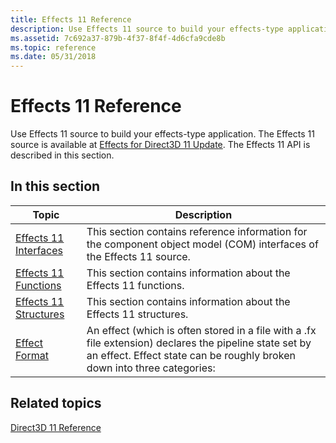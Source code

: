 ```yaml
---
title: Effects 11 Reference
description: Use Effects 11 source to build your effects-type application. The Effects 11 source is available at Effects for Direct3D 11 Update. The Effects 11 API is described in this section.
ms.assetid: 7c692a37-879b-4f37-8f4f-4d6cfa9cde8b
ms.topic: reference
ms.date: 05/31/2018
---
```


# Effects 11 Reference

Use Effects 11 source to build your effects-type application. The Effects 11 source is available at [Effects for Direct3D 11 Update](https://github.com/Microsoft/FX11). The Effects 11 API is described in this section.


## In this section



| Topic                                                                                 | Description                                                                                                                                                                                   |
|---------------------------------------------------------------------------------------|-----------------------------------------------------------------------------------------------------------------------------------------------------------------------------------------------|
| [Effects 11 Interfaces](d3d11-graphics-reference-effects11-interfaces.md)<br/> | This section contains reference information for the component object model (COM) interfaces of the Effects 11 source. <br/>                                                             |
| [Effects 11 Functions](d3d11-graphics-reference-effects11-functions.md)<br/>   | This section contains information about the Effects 11 functions.<br/>                                                                                                                  |
| [Effects 11 Structures](d3d11-graphics-reference-effects11-structures.md)<br/> | This section contains information about the Effects 11 structures.<br/>                                                                                                                 |
| [Effect Format](d3d11-effect-format.md)<br/>                                   | An effect (which is often stored in a file with a .fx file extension) declares the pipeline state set by an effect. Effect state can be roughly broken down into three categories:<br/> |



 

## Related topics

<dl> <dt>

[Direct3D 11 Reference](atoc-d3d11-graphics-reference.md)
</dt> </dl>

 

 





